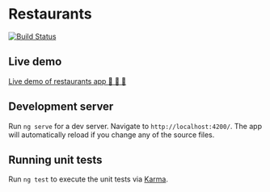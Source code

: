 # Restaurants

[![Build Status](https://travis-ci.org/azimsodikov/restaurants.svg?branch=master)](https://travis-ci.org/azimsodikov/restaurants)


## Live demo
[Live demo of restaurants app 🎉 🎉 🎉](https://azimsodikov.github.io/restaurants/)

## Development server

Run `ng serve` for a dev server. Navigate to `http://localhost:4200/`. The app will automatically reload if you change any of the source files.

## Running unit tests

Run `ng test` to execute the unit tests via [Karma](https://karma-runner.github.io).
